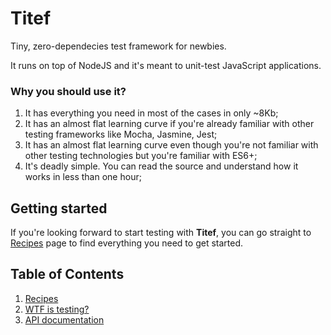 # Titef

Tiny, zero-dependecies test framework for newbies.

It runs on top of NodeJS and it's meant to unit-test JavaScript 
applications.

### Why you should use it?
1. It has everything you need in most of the cases in only ~8Kb;
2. It has an almost flat learning curve if you're already familiar with 
other testing frameworks like Mocha, Jasmine, Jest;
3. It has an almost flat learning curve even though you're not familiar 
with other testing technologies but you're familiar with ES6+;
4. It's deadly simple. You can read the source and understand how it 
works in less than one hour;

## Getting started

If you're looking forward to start testing with **Titef**, you can go 
straight to [Recipes](./recipes) page to find everything you need to 
get started.

## Table of Contents
1. [Recipes](./recipes)
2. [WTF is testing?](./wtf-testing)
3. [API documentation](./api)

